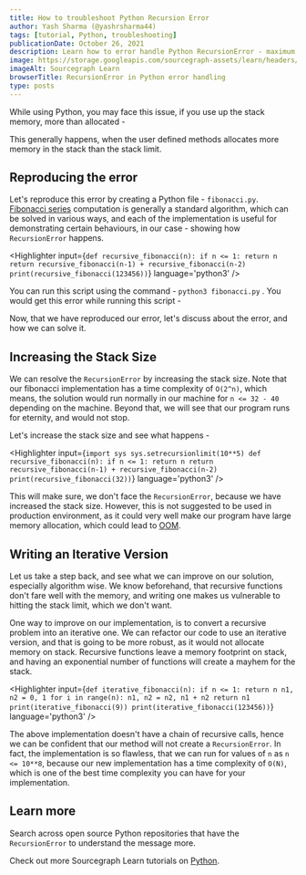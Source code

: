 ```yaml
---
title: How to troubleshoot Python Recursion Error 
author: Yash Sharma (@yashrsharma44)
tags: [tutorial, Python, troubleshooting]
publicationDate: October 26, 2021
description: Learn how to error handle Python RecursionError - maximum recursion depth exceeded in comparison
image: https://storage.googleapis.com/sourcegraph-assets/learn/headers/sourcegraph-learn-header.png
imageAlt: Sourcegraph Learn
browserTitle: RecursionError in Python error handling
type: posts
---
```


While using Python, you may face this issue, if you use up the stack memory, more than allocated - 

<Highlighter
input='RecursionError: maximum recursion depth exceeded'
language='bash'
/>

This generally happens, when the user defined methods allocates more memory in the stack than the stack limit.

## Reproducing the error

Let's reproduce this error by creating a Python file - `fibonacci.py`. [Fibonacci series](https://en.wikipedia.org/wiki/Fibonacci_number#Sequence_properties) computation is generally a standard algorithm, which can be solved in various ways, and each of the implementation is useful for demonstrating certain behaviours, in our case - showing how `RecursionError` happens.

<Highlighter
input={`
def recursive_fibonacci(n):
	if n <= 1:
		return n
	return recursive_fibonacci(n-1) + recursive_fibonacci(n-2)
print(recursive_fibonacci(123456))
`}
language='python3'
/>

You can run this script using the command - `python3 fibonacci.py` . You would get this error while running this script - 

<Highlighter
input='
Traceback (most recent call last):
  File "fibonacci.py", line 9, in <module>
    recursive_fibonacci(123456)
  File "fibonacci.py", line 6, in recursive_fibonacci
    return recursive_fibonacci(n-1) + recursive_fibonacci(n-2)
  File "fibonacci.py", line 6, in recursive_fibonacci
    return recursive_fibonacci(n-1) + recursive_fibonacci(n-2)
  File "fibonacci.py", line 6, in recursive_fibonacci
    return recursive_fibonacci(n-1) + recursive_fibonacci(n-2)
  [Previous line repeated 995 more times]
  File "fibonacci.py", line 3, in recursive_fibonacci
    if n <= 1:
RecursionError: maximum recursion depth exceeded in comparison
'
language='bash'
/>

Now, that we have reproduced our error, let's discuss about the error, and how we can solve it.

## Increasing the Stack Size

We can resolve the `RecursionError` by increasing the stack size. Note that our fibonacci implementation has a time complexity of `O(2^n)`, which means, the solution would run normally in our machine for `n <= 32 - 40` depending on the machine. Beyond that, we will see that our program runs for eternity, and would not stop. 

Let's increase the stack size and see what happens - 

<Highlighter
input={`
import sys
sys.setrecursionlimit(10**5)
def recursive_fibonacci(n):
    if n <= 1:
        return n
    return recursive_fibonacci(n-1) + recursive_fibonacci(n-2)
print(recursive_fibonacci(32))
`}
language='python3'
/>

This will make sure, we don't face the `RecursionError`, because we have increased the stack size. However, this is not suggested to be used in production environment, as it could very well make our program have large memory allocation, which could lead to [OOM](https://en.wikipedia.org/wiki/Out_of_memory).

## Writing an Iterative Version

Let us take a step back, and see what we can improve on our solution, especially algorithm wise. We know beforehand, that recursive functions don't fare well with the memory, and writing one makes us vulnerable to hitting the stack limit, which we don't want.

One way to improve on our implementation, is to convert a recursive problem into an iterative one. We can refactor our code to use an iterative version, and that is going to be more robust, as it would not allocate memory on stack. Recursive functions leave a memory footprint on stack, and having an exponential number of functions will create a mayhem for the stack.

<Highlighter
input={`
def iterative_fibonacci(n):
    if n <= 1:
        return n
    n1, n2 = 0, 1
    for i in range(n):
        n1, n2 = n2, n1 + n2
    return n1
print(iterative_fibonacci(9))
print(iterative_fibonacci(123456))
`}
language='python3'
/>

The above implementation doesn't have a chain of recursive calls, hence we can be confident that our method will not create a `RecursionError`. In fact, the implementation is so flawless, that we can run for values of `n` as `n <= 10**8`, because our new implementation has a time complexity of `O(N)`, which is one of the best time complexity you can have for your implementation.

## Learn more

Search across open source Python repositories that have the `RecursionError` to understand the message more.

<SourcegraphSearch query="RecursionError: maximum recursion depth exceeded in comparison lang:python" patternType="literal"/>

Check out more Sourcegraph Learn tutorials on [Python](https://learn.sourcegraph.com/tags/python).